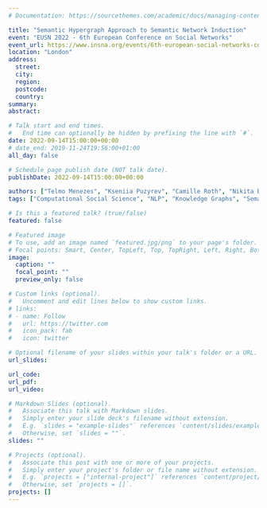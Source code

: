 ```yaml
---
# Documentation: https://sourcethemes.com/academic/docs/managing-content/

title: "Semantic Hypergraph Approach to Semantic Network Induction"
event: "EUSN 2022 - 6th European Conference on Social Networks"
event_url: https://www.insna.org/events/6th-european-social-networks-conference
location: "London"
address:
  street:
  city:
  region:
  postcode:
  country:
summary:
abstract:

# Talk start and end times.
#   End time can optionally be hidden by prefixing the line with `#`.
date: 2022-09-14T15:00:00+00:00
# date_end: 2019-11-24T19:56:00+01:00
all_day: false

# Schedule page publish date (NOT talk date).
publishDate: 2022-09-14T15:00:00+00:00

authors: ["Telmo Menezes", "Kseniia Puzyrev", "Camille Roth", "Nikita Basov"]
tags: ["Computational Social Science", "NLP", "Knowledge Graphs", "Semantic Networks"]

# Is this a featured talk? (true/false)
featured: false

# Featured image
# To use, add an image named `featured.jpg/png` to your page's folder. 
# Focal points: Smart, Center, TopLeft, Top, TopRight, Left, Right, BottomLeft, Bottom, BottomRight.
image:
  caption: ""
  focal_point: ""
  preview_only: false

# Custom links (optional).
#   Uncomment and edit lines below to show custom links.
# links:
# - name: Follow
#   url: https://twitter.com
#   icon_pack: fab
#   icon: twitter

# Optional filename of your slides within your talk's folder or a URL.
url_slides:

url_code:
url_pdf:
url_video:

# Markdown Slides (optional).
#   Associate this talk with Markdown slides.
#   Simply enter your slide deck's filename without extension.
#   E.g. `slides = "example-slides"` references `content/slides/example-slides.md`.
#   Otherwise, set `slides = ""`.
slides: ""

# Projects (optional).
#   Associate this post with one or more of your projects.
#   Simply enter your project's folder or file name without extension.
#   E.g. `projects = ["internal-project"]` references `content/project/deep-learning/index.md`.
#   Otherwise, set `projects = []`.
projects: []
---
```

